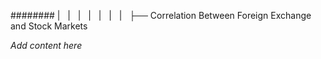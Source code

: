 ######## |   |   |   |   |   |   |   ├── Correlation Between Foreign Exchange and Stock Markets

*Add content here*